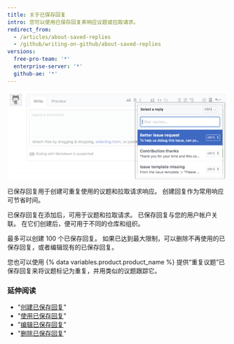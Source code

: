 ```yaml
---
title: 关于已保存回复
intro: 您可以使用已保存回复来响应议题或拉取请求。
redirect_from:
  - /articles/about-saved-replies
  - /github/writing-on-github/about-saved-replies
versions:
  free-pro-team: '*'
  enterprise-server: '*'
  github-ae: '*'
---
```


![已保存回复](/assets/images/help/settings/saved-replies.png)

已保存回复用于创建可重复使用的议题和拉取请求响应。 创建回复作为常用响应可节省时间。

已保存回复在添加后，可用于议题和拉取请求。 已保存回复与您的用户帐户关联。 在它们创建后，便可用于不同的仓库和组织。

最多可以创建 100 个已保存回复。 如果已达到最大限制，可以删除不再使用的已保存回复，或者编辑现有的已保存回复。

您也可以使用 {% data variables.product.product_name %} 提供“重复议题”已保存回复来将议题标记为重复，并用类似的议题跟踪它。

### 延伸阅读

- "[创建已保存回复](/articles/creating-a-saved-reply)"
- "[使用已保存回复](/articles/using-saved-replies)"
- "[编辑已保存回复](/articles/editing-a-saved-reply)"
- "[删除已保存回复](/articles/deleting-a-saved-reply)"
